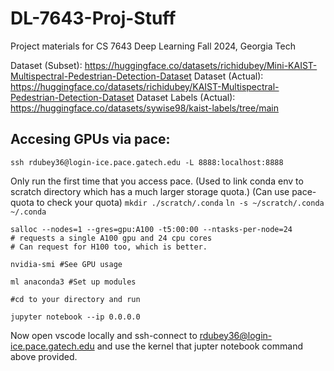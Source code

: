 # DL-7643-Proj-Stuff
Project materials for CS 7643 Deep Learning Fall 2024, Georgia Tech


Dataset (Subset): https://huggingface.co/datasets/richidubey/Mini-KAIST-Multispectral-Pedestrian-Detection-Dataset
Dataset (Actual): https://huggingface.co/datasets/richidubey/KAIST-Multispectral-Pedestrian-Detection-Dataset
Dataset Labels (Actual): https://huggingface.co/datasets/sywise98/kaist-labels/tree/main

## Accesing GPUs via pace:
`ssh rdubey36@login-ice.pace.gatech.edu -L 8888:localhost:8888`  

Only run the first time that you access pace. 
(Used to link conda env to scratch directory which has a much larger storage quota.)
(Can use pace-quota to check your quota)
`mkdir ./scratch/.conda`
`ln -s ~/scratch/.conda ~/.conda`

`salloc --nodes=1 --gres=gpu:A100 -t5:00:00 --ntasks-per-node=24`    
`# requests a single A100 gpu and 24 cpu cores`    
`# Can request for H100 too, which is better.`    

`nvidia-smi #See GPU usage`    

`ml anaconda3 #Set up modules`    

`#cd to your directory and run`    

`jupyter notebook --ip 0.0.0.0`    

Now open vscode locally and ssh-connect to rdubey36@login-ice.pace.gatech.edu and use the kernel that jupter notebook command
above provided.
